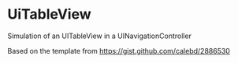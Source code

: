 UiTableView
===========

Simulation of an UITableView in a UINavigationController

Based on the template from https://gist.github.com/calebd/2886530